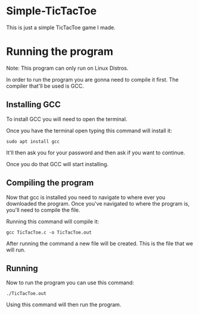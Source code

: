 # Simple-TicTacToe

This is just a simple TicTacToe game I made.

# Running the program
Note: This program can only run on Linux Distros.

In order to run the program you are gonna need to compile it first. The compiler that'll be used is GCC.

## Installing GCC
To install GCC you will need to open the terminal.

Once you have the terminal open typing this command will install it:
```
sudo apt install gcc
```
It'll then ask you for your password and then ask if you want to continue.

Once you do that GCC will start installing.

## Compiling the program
Now that gcc is installed you need to navigate to where ever you downloaded the program. Once you've navigated to where the program is, you'll need to compile the file.

Running this command will compile it:
```
gcc TicTacToe.c -o TicTacToe.out
```
After running the command a new file will be created. This is the file that we will run.

## Running
Now to run the program you can use this command:
```
./TicTacToe.out
```
Using this command will then run the program.
